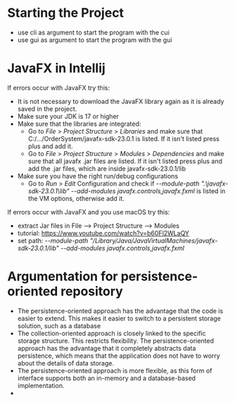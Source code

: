 # Starting the Project
- use cli as argument to start the program with the cui
- use gui as argument to start the program with the gui

# JavaFX in Intellij
If errors occur with JavaFX try this:
- It is not necessary to download the JavaFX library again as it is already saved in the project.
- Make sure your JDK is 17 or higher
- Make sure that the libraries are integrated:
  - Go to *File* > *Project Structure* > *Libraries* and make sure that C:/.../OrderSystem/javafx-sdk-23.0.1 is listed. If it isn't listed press plus and add it.
  - Go to *File* > *Project Structure* > *Modules* > *Dependencies* and make sure that all javafx .jar files are listed. If it isn't listed press plus and add the .jar files, which are inside javafx-sdk-23.0.1/lib
- Make sure you have the right run/debug configurations
  - Go to *Run* > *Edit* Configuration and check if *--module-path ".\javafx-sdk-23.0.1\lib" --add-modules javafx.controls,javafx.fxml* is listed in the VM options, otherwise add it.

If errors occur with JavaFX and you use macOS try this:
- extract Jar files in File --> Project Structure --> Modules
- tutorial: https://www.youtube.com/watch?v=b60Fl2WLaQY
- set path: *--module-path "/Library/Java/JavaVirtualMachines/javafx-sdk-23.0.1/lib" --add-modules javafx.controls,javafx.fxml*

# Argumentation for persistence-oriented repository
- The persistence-oriented approach has the advantage that the code is easier to extend. This makes it easier to switch to a persistent storage solution, such as a database
- The collection-oriented approach is closely linked to the specific storage structure. This restricts flexibility. The persistence-oriented approach has the advantage that it completely abstracts data persistence, which means that the application does not have to worry about the details of data storage.
- The persistence-oriented approach is more flexible, as this form of interface supports both an in-memory and a database-based implementation.
- 